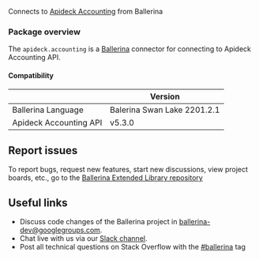 
Connects to [Apideck Accounting](https://docs.apideck.com/apis/accounting/reference) from Ballerina

### Package overview

The `apideck.accounting` is a [Ballerina](https://ballerina.io/) connector for connecting to Apideck Accounting API.

#### Compatibility
|                        | Version                  |
|------------------------|--------------------------|
| Ballerina Language     | Balerina Swan Lake 2201.2.1|
| Apideck Accounting API | v5.3.0                   |

## Report issues
To report bugs, request new features, start new discussions, view project boards, etc., go to the [Ballerina Extended Library repository](https://github.com/ballerina-platform/ballerina-extended-library)

## Useful links
- Discuss code changes of the Ballerina project in [ballerina-dev@googlegroups.com](mailto:ballerina-dev@googlegroups.com).
- Chat live with us via our [Slack channel](https://ballerina.io/community/slack/).
- Post all technical questions on Stack Overflow with the [#ballerina](https://stackoverflow.com/questions/tagged/ballerina) tag
